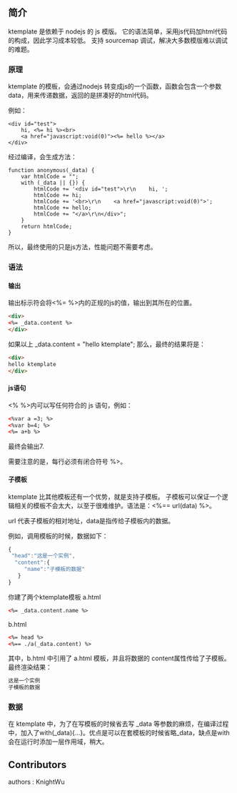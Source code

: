 ## 简介
ktemplate 是依赖于 nodejs 的 js 模版。
它的语法简单，采用js代码加html代码的构成，因此学习成本较低。
支持 sourcemap 调试，解决大多数模版难以调试的难题。

### 原理
ktemplate 的模板，会通过nodejs 转变成js的一个函数，函数会包含一个参数data，用来传递数据，返回的是拼凑好的html代码。

例如：
```
<div id="test">
    hi, <%= hi %><br>
    <a href="javascript:void(0)"><%= hello %></a>
</div>

```
经过编译，会生成方法：
```
function anonymous(_data) {
    var htmlCode = "";
    with (_data || {}) {
        htmlCode += '<div id="test">\r\n    hi, ';
        htmlCode += hi;
        htmlCode += '<br>\r\n    <a href="javascript:void(0)">';
        htmlCode += hello;
        htmlCode += "</a>\r\n</div>";
    }
    return htmlCode;
}
```
所以，最终使用的只是js方法，性能问题不需要考虑。

### 语法
#### 输出
输出标示符会将<%= %>内的正规的js的值，输出到其所在的位置。

```HTML
<div>
<%= _data.content %>
</div>
```

如果以上 _data.content = "hello ktemplate"; 那么，最终的结果将是：

```HTML
<div>
hello ktemplate
</div>
```

#### js语句
<% %>内可以写任何符合的 js 语句，例如：
```HTML
<%var a =3; %>
<%var b=4; %>
<%= a+b %>
```
最终会输出7.

需要注意的是，每行必须有闭合符号 %>。

#### 子模板
ktemplate 比其他模板还有一个优势，就是支持子模板。 子模板可以保证一个逻辑相关的模板不会太大，以至于很难维护。语法是：<%== url(data) %>。

url 代表子模板的相对地址，data是指传给子模板内的数据。

例如，调用模板的时候，数据如下：
```javascript
{
 "head":"这是一个实例",
  "content":{
     "name":"子模板的数据"
   }
}
```
你建了两个ktemplate模板
a.html
```HTML
<%= _data.content.name %>
```

b.html
```HTML
<%= head %>
<%== ./a(_data.content) %>
```

其中，b.html 中引用了 a.html 模板，并且将数据的 content属性传给了子模板。最终渲染结果：
```HTML
这是一个实例
子模板的数据
```
### 数据
在 ktemplate 中，为了在写模板的时候省去写 _data 等参数的麻烦，在编译过程中，加入了with(_data){...}。优点是可以在套模板的时候省略_data，缺点是with会在运行时添加一层作用域，稍大。


## Contributors
authors  : KnightWu
